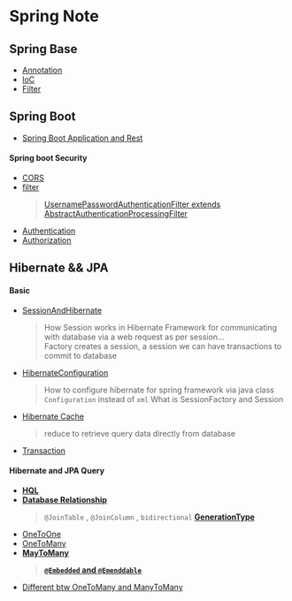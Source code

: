 # Spring Note

## Spring Base

- [Annotation](Annotations.md)
- [loC](loC.md)  
- [Filter](Filter.md)

## Spring Boot

- [Spring Boot Application and Rest](SpringBootApplication.md)

#### Spring boot Security

- [CORS](SpringBoot/CORS.md)    
- [filter](SpringBoot/Filter.md)  
  > [ UsernamePasswordAuthenticationFilter extends AbstractAuthenticationProcessingFilter](SpringBoot/AuthenticationFilter.md)
- [Authentication](SpringBoot/Authentication.md)
- [Authorization](SpringBoot/Authorization.md)

## Hibernate && JPA

#### Basic
- [SessionAndHibernate](SpringWithDatabase/HibernateSession.md)
  > How Session works in Hibernate Framework for communicating with database via a web request as per session...    
  > Factory creates a session, a session we can have transactions to commit to database     
- [HibernateConfiguration](SpringWithDatabase/HibernateConfiguration.md)   
  > How to configure hibernate for spring framework via java class `Configuration` instead of `xml`
  > What is SessionFactory and Session
- [Hibernate Cache](SpringWithDatabase/HibernateCache.md)   
  > reduce to retrieve query data directly from database 
- [Transaction](SpringWithDatabase/Transactional.md)   
#### Hibernate and JPA Query

- **[HQL](SpringWithDatabase/HQL.md)**
- **[Database Relationship](SpringWithDatabase/TableRelationship.md)**  
  > `@JoinTable` , `@JoinColumn` , `bidirectional`
  > **[GenerationType](SpringWithDatabase\GenerationType.md)**
- [OneToOne](SpringWithDatabase/HibernateOneToOne.md)
- [OneToMany](SpringWithDatabase\HibernateOneToMany.md)
- **[MayToMany](SpringWithDatabase\HibernateManyToMany.md)**
  > **[`@Embedded` and `@Emenddable`](SpringWithDatabase\AnnotationEmbeddedAndEmbeddable.md)**
- [Different btw OneToMany and ManyToMany ](SpringWithDatabase\ManyToMany&OneToMany.md)
